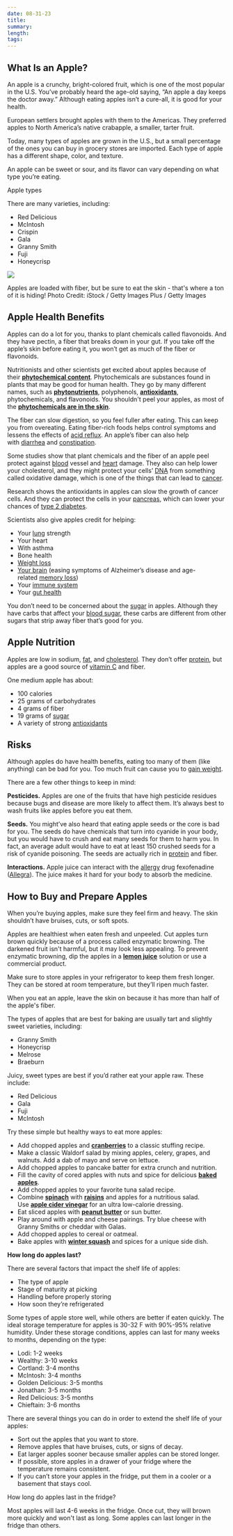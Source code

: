 ```yaml
---
date: 08-31-23
title: 
summary: 
length: 
tags: 
---
```


## What Is an Apple?

An apple is a crunchy, bright-colored fruit, which is one of the most popular in the U.S. You’ve probably heard the age-old saying, “An apple a day keeps the doctor away.” Although eating apples isn’t a cure-all, it is good for your health.

European settlers brought apples with them to the Americas. They preferred apples to North America’s native crabapple, a smaller, tarter fruit.

Today, many types of apples are grown in the U.S., but a small percentage of the ones you can buy in grocery stores are imported. Each type of apple has a different shape, color, and texture.

An apple can be sweet or sour, and its flavor can vary depending on what type you’re eating.

Apple types

There are many varieties, including:

- Red Delicious
- McIntosh
- Crispin
- Gala
- Granny Smith
- Fuji
- Honeycrisp

![](https://img.wbmdstatic.com/vim/live/webmd/consumer_assets/site_images/articles/health_tools/healing_foods_slideshow/1800ss_getty_rf_apples.jpg?resize=300:*)

Apples are loaded with fiber, but be sure to eat the skin - that's where a ton of it is hiding! Photo Credit: iStock / Getty Images Plus / Getty Images

## Apple Health Benefits

Apples can do a lot for you, thanks to plant chemicals called flavonoids. And they have pectin, a fiber that breaks down in your gut. If you take off the apple’s skin before eating it, you won’t get as much of the fiber or flavonoids.

Nutritionists and other scientists get excited about apples because of their [**phytochemical content**](https://www.webmd.com/cold-and-flu/qa/what-foods-are-rich-in-phytochemicals). Phytochemicals are substances found in plants that may be good for human health. They go by many different names, such as [**phytonutrients**](https://www.webmd.com/diet/ss/slideshow-phytonutrients), polyphenols, [**antioxidants**](https://www.webmd.com/diet/features/antioxidants-in-fruits#1), phytochemicals, and flavonoids. You shouldn't peel your apples, as most of the [**phytochemicals are in the skin**](https://www.webmd.com/cancer/news/20070518/apples_power_may_lie_in_the_peel).

The fiber can slow digestion, so you feel fuller after eating. This can keep you from overeating. Eating fiber-rich foods helps control symptoms and lessens the effects of [acid reflux](https://www.webmd.com/heartburn-gerd/default.htm). An apple’s fiber can also help with [diarrhea](https://www.webmd.com/digestive-disorders/digestive-diseases-diarrhea) and [constipation](https://www.webmd.com/digestive-disorders/digestive-diseases-constipation).

Some studies show that plant chemicals and the fiber of an apple peel protect against [blood](https://www.webmd.com/heart/anatomy-picture-of-blood) vessel and [heart](https://www.webmd.com/heart/picture-of-the-heart) damage. They also can help lower your cholesterol, and they might protect your cells’ [DNA](https://www.webmd.com/a-to-z-guides/dna-fingerprinting-overview) from something called oxidative damage, which is one of the things that can lead to [cancer](https://www.webmd.com/cancer/default.htm).

Research shows the antioxidants in apples can slow the growth of cancer cells. And they can protect the cells in your [pancreas](https://www.webmd.com/digestive-disorders/picture-of-the-pancreas), which can lower your chances of [type 2 diabetes](https://www.webmd.com/diabetes/type-2-diabetes).

Scientists also give apples credit for helping:

- Your [lung](https://www.webmd.com/lung/picture-of-the-lungs) strength
- Your heart
- With asthma
- Bone health
- [Weight loss](https://www.webmd.com/diet/default.htm)
- [Your brain](https://www.webmd.com/brain/picture-of-the-brain-vue3) (easing symptoms of Alzheimer’s disease and age-related [memory loss](https://www.webmd.com/brain/memory-loss))
- Your [immune system](https://www.webmd.com/cold-and-flu/immune-system-function)
- Your [gut health](https://www.webmd.com/digestive-disorders/ss/slideshow-how-gut-health-affects-whole-body)

You don’t need to be concerned about the [sugar](https://www.webmd.com/diet/rm-quiz-sugars-sweeteners) in apples. Although they have carbs that affect your [blood sugar](https://www.webmd.com/diabetes/how-sugar-affects-diabetes), these carbs are different from other sugars that strip away fiber that’s good for you.

## Apple Nutrition

Apples are low in sodium, [fat](https://www.webmd.com/diet/features/good-fat-bad-fat), and [cholesterol](https://www.webmd.com/cholesterol-management/default.htm). They don’t offer [protein](https://www.webmd.com/fitness-exercise/guide/good-protein-sources), but apples are a good source of [vitamin C](https://www.webmd.com/vitamins-supplements/ingredientmono-1001-vitamin+c+ascorbic+acid.aspx?activeingredientid=1001&activeingredientname=vitamin+c+(ascorbic+acid)) and fiber.

One medium apple has about:

- 100 calories
- 25 grams of carbohydrates
- 4 grams of fiber
- 19 grams of [sugar](https://www.webmd.com/diet/ss/slideshow-sugar-addiction)
- A variety of strong [antioxidants](https://www.webmd.com/food-recipes/antioxidants-your-immune-system-super-foods-optimal-health)

## Risks

Although apples do have health benefits, eating too many of them (like anything) can be bad for you. Too much fruit can cause you to [gain weight](https://www.webmd.com/diet/ss/slideshow-weight-gain-shockers).

There are a few other things to keep in mind:

**Pesticides.** Apples are one of the fruits that have high pesticide residues because bugs and disease are more likely to affect them. It’s always best to wash fruits like apples before you eat them.

**Seeds.** You might’ve also heard that eating apple seeds or the core is bad for you. The seeds do have chemicals that turn into cyanide in your body, but you would have to crush and eat many seeds for them to harm you. In fact, an average adult would have to eat at least 150 crushed seeds for a risk of cyanide poisoning. The seeds are actually rich in [protein](https://www.webmd.com/food-recipes/rm-quiz-protein-myths-facts) and fiber.

**Interactions.** Apple juice can interact with the [allergy](https://www.webmd.com/allergies/default.htm) drug fexofenadine ([Allegra](https://www.webmd.com/drugs/2/drug-13821/allegra+oral/details)). The juice makes it hard for your body to absorb the medicine.

## How to Buy and Prepare Apples

When you’re buying apples, make sure they feel firm and heavy. The skin shouldn’t have bruises, cuts, or soft spots.

Apples are healthiest when eaten fresh and unpeeled. Cut apples turn brown quickly because of a process called enzymatic browning. The darkened fruit isn't harmful, but it may look less appealing. To prevent enzymatic browning, dip the apples in a [**lemon juice**](https://www.webmd.com/diet/lemon-juice-health-benefits#1) solution or use a commercial product.

Make sure to store apples in your refrigerator to keep them fresh longer. They can be stored at room temperature, but they’ll ripen much faster.

When you eat an apple, leave the skin on because it has more than half of the apple's fiber.

The types of apples that are best for baking are usually tart and slightly sweet varieties, including:

- Granny Smith
- Honeycrisp
- Melrose
- Braeburn

Juicy, sweet types are best if you’d rather eat your apple raw. These include:

- Red Delicious
- Gala
- Fuji
- McIntosh

Try these simple but healthy ways to eat more apples:

- Add chopped apples and [**cranberries**](https://www.webmd.com/diet/features/crazy-cranberries#1) to a classic stuffing recipe.
- Make a classic Waldorf salad by mixing apples, celery, grapes, and walnuts. Add a dab of mayo and serve on lettuce.
- Add chopped apples to pancake batter for extra crunch and nutrition.
- Fill the cavity of cored apples with nuts and spice for delicious [**baked apples**](https://www.webmd.com/food-recipes/baked-apples-easy).
- Add chopped apples to your favorite tuna salad recipe.
- Combine [**spinach**](https://www.webmd.com/diet/ss/slideshow-health-benefits-of-spinach) with [**raisins**](https://www.webmd.com/diet/raisins-good-for-you#1) and apples for a nutritious salad. Use [**apple cider vinegar**](https://www.webmd.com/diet/apple-cider-vinegar-and-your-health#1) for an ultra low-calorie dressing.
- Eat sliced apples with [**peanut butter**](https://www.webmd.com/food-recipes/features/nutty-about-peanut-butter#1) or sun butter.
- Play around with apple and cheese pairings. Try blue cheese with Granny Smiths or cheddar with Galas.
- Add chopped apples to cereal or oatmeal.
- Bake apples with [**winter squash**](https://www.webmd.com/food-recipes/features/winter-squash-recipes-and-tips#1) and spices for a unique side dish.

**How long do apples last?**

There are several factors that impact the shelf life of apples:

- The type of apple
- Stage of maturity at picking
- Handling before properly storing
- How soon they’re refrigerated

Some types of apple store well, while others are better if eaten quickly. The ideal storage temperature for apples is 30-32 F with 90%-95% relative humidity. Under these storage conditions, apples can last for many weeks to months, depending on the type:

- Lodi: 1-2 weeks
- Wealthy: 3-10 weeks
- Cortland: 3-4 months
- McIntosh: 3-4 months
- Golden Delicious: 3-5 months
- Jonathan: 3-5 months
- Red Delicious: 3-5 months
- Chieftain: 3-6 months

There are several things you can do in order to extend the shelf life of your apples:

- Sort out the apples that you want to store.
- Remove apples that have bruises, cuts, or signs of decay.
- Eat larger apples sooner because smaller apples can be stored longer.
- If possible, store apples in a drawer of your fridge where the temperature remains consistent.
- If you can’t store your apples in the fridge, put them in a cooler or a basement that stays cool.

How long do apples last in the fridge?

Most apples will last 4-6 weeks in the fridge. Once cut, they will brown more quickly and won't last as long. Some apples can last longer in the fridge than others.